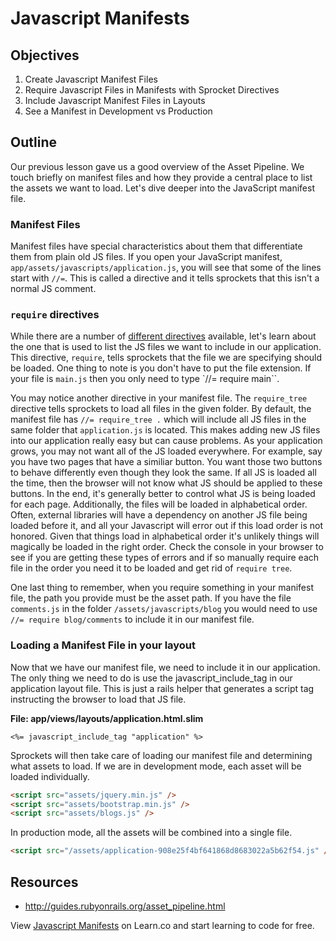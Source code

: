 # Javascript Manifests

## Objectives

1. Create Javascript Manifest Files
2. Require Javascript Files in Manifests with Sprocket Directives
3. Include Javascript Manifest Files in Layouts
4. See a Manifest in Development vs Production

## Outline
Our previous lesson gave us a good overview of the Asset Pipeline. We touch briefly on manifest files and how they provide a central place to list the assets we want to load. Let's dive deeper into the JavaScript manifest file.

### Manifest Files
Manifest files have special characteristics about them that differentiate them from plain old JS files. If you open your JavaScript manifest, `app/assets/javascripts/application.js`, you will see that some of the lines start with `//=`. This is called a directive and it tells sprockets that this isn't a normal JS comment. 

### `require` directives

While there are a number of [different directives](https://github.com/rails/sprockets#sprockets-directives) available, let's learn about the one that is used to list the JS files we want to include in our application.  This directive, `require`, tells sprockets that the file we are specifying should be loaded. One thing to note is you don't have to put the file extension. If your file is `main.js` then you only need to type `//= require main``.

You may notice another directive in your manifest file. The `require_tree` directive tells sprockets to load all files in the given folder. By default, the manifest file has `//= require_tree .` which will include all JS files in the same folder that `application.js` is located. This makes adding new JS files into our application really easy but can cause problems. As your application grows, you may not want all of the JS loaded everywhere. For example, say you have two pages that have a similiar button. You want those two buttons to behave differently even though they look the same. If all JS is loaded all the time, then the browser will not know what JS should be applied to these buttons. In the end, it's generally better to control what JS is being loaded for each page.  Additionally, the files will be loaded in alphabetical order.  Often, external libraries will have a dependency on another JS file being loaded before it, and all your Javascript will error out if this load order is not honored.  Given that things load in alphabetical order it's unlikely things will magically be loaded in the right order.  Check the console in your browser to see if you are getting these types of errors and if so manually require each file in the order you need it to be loaded and get rid of `require tree`.

One last thing to remember, when you require something in your manifest file, the path you provide must be the asset path. If you have the file `comments.js` in the folder `/assets/javascripts/blog` you would need to use `//= require blog/comments` to include it in our manifest file.

### Loading a Manifest File in your layout

Now that we have our manifest file, we need to include it in our application. The only thing we need to do is use the javascript_include_tag in our application layout file.  This is just a rails helper that generates a script tag instructing the browser to load that JS file.

**File: app/views/layouts/application.html.slim**
```erb
<%= javascript_include_tag "application" %>
```

Sprockets will then take care of loading our manifest file and determining what assets to load. If we are in development mode, each asset will be loaded individually.

```html
<script src="assets/jquery.min.js" />
<script src="assets/bootstrap.min.js" />
<script src="assets/blogs.js" />
```

In production mode, all the assets will be combined into a single file.

```html
<script src="/assets/application-908e25f4bf641868d8683022a5b62f54.js" />
```

## Resources
- http://guides.rubyonrails.org/asset_pipeline.html

View [Javascript Manifests](https://learn.co/lessons/javascript-manifests "Javascript Manifests") on Learn.co and start learning to code for free.
